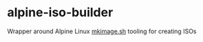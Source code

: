 alpine-iso-builder
===

Wrapper around Alpine Linux
[mkimage.sh](https://gitlab.alpinelinux.org/alpine/aports/-/tree/master/scripts?ref_type=heads)
tooling for creating ISOs
